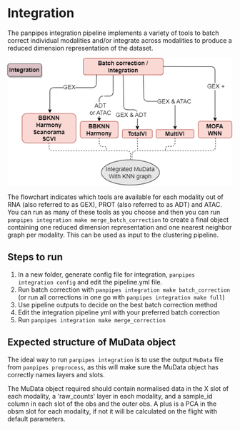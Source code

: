 # Integration

The panpipes integration pipeline implements a variety of tools to batch correct individual modalities and/or integrate across modalities to produce a reduced dimension representation of the dataset.

![integration_flowchart](../img/integration_coloured.drawio.png)

The flowchart indicates which tools are available for each modality out of RNA (also referred to as GEX), PROT (also referred to as ADT) and ATAC. You can run as many of these tools as you choose and then you can run `panpipes integration make merge_batch_correction` to create a final object containing one reduced dimension representation and one nearest neighbor graph per modality. This can be used as input to the clustering pipeline.

## Steps to run

1. In a new folder, generate config file for integration,
    `panpipes integration config` and edit the pipeline.yml file.
2. Run batch correction with
    `panpipes integration make batch_correction` (or run all corrections
    in one go with `panpipes integration make full`)
3. Use pipeline outputs to decide on the best batch correction method
4. Edit the integration pipeline yml with your preferred batch
    correction
5. Run `panpipes integration make merge_correction`

## Expected structure of MuData object

The ideal way to run `panpipes integration` is to use the output `MuData` file from `panpipes preprocess`, as this will make sure the MuData object has correctly names layers and slots.

The MuData object required should contain normalised data in the X slot of each modality,  a 'raw_counts' layer in each modality, and a sample_id column in each slot of the obs and the outer obs. A plus is a PCA in the obsm slot for each modality, if not it will be calculated on the flight with default parameters.

